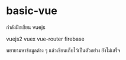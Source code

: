 # basic-vue

กำลังฝึกเขียน vuejs

vuejs2 vuex vue-router firebase

พยายามหาข้อมูลต่าง ๆ แล้วเขียนเก็บไว้เป็นตัวอย่าง ยังไม่เสร็จ
